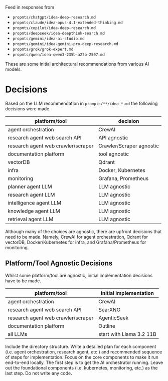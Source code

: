 Feed in responses from

* `propmts/chatgpt/idea-deep-research.md`
* `propmts/claude/idea-opus-4.1-extended-thinking.md`
* `propmts/copilot/idea-deep-research.md`
* `propmts/deepseek/idea-deepthink-search.md`
* `propmts/gemini/idea-ai-studio.md`
* `propmts/gemini/idea-gemini-pro-deep-research.md`
* `propmts/grok/grok-expert.md`
* `propmts/qwen/idea-qwen3-235b-a22b-2507.md`

These are some initial architectural recommendations from various AI models.

# Decisions

Based on the LLM recommendation in `prompts/**/idea-*.md` the following decisions were made.

| platform/tool                      | decision                 |  
|------------------------------------|--------------------------|
| agent orchestration                | CrewAI                   |
| research agent web search API      | API agnostic             |
| research agent web crawler/scraper | Crawler/Scraper agnostic |
| documentation platform             | tool agnostic            |
| vectorDB                           | Qdrant                   |
| infra                              | Docker, Kubernetes       |
| monitoring                         | Grafana, Prometheus      |
| planner agent LLM                  | LLM agnostic             |
| research agent LLM                 | LLM agnostic             |
| intelligence agent LLM             | LLM agnostic             |
| knowledge agent LLM                | LLM agnostic             |
| retrieval agent LLM                | LLM agnostic             |

Although many of the choices are agnostic, there are upfront decisions that need to be made.
Namely, CrewAI for agent orchestration, Qdrant for vectorDB, Docker/Kubernetes for infra, and Grafana/Prometheus for monitoring.

## Platform/Tool Agnostic Decisions

Whilst some platform/tool are agnostic, initial implementation decisions have to be made.

| platform/tool                      | initial implementation   |  
|------------------------------------|--------------------------|
| agent orchestration                | CrewAI                   |
| research agent web search API      | SearXNG                  |
| research agent web crawler/scraper | AgenticSeek              |
| documentation platform             | Outline                  |
| all LLMs                           | start with Llama 3.2 11B |

Include the directory structure.
Write a detailed plan for each component (i.e. agent orchestration, research agent, etc.) and recommended sequence of steps for implementation.
Focus on the core components to make it run end-to-end locally.
The first step is to get the AI orchestrator running.
Leave out the foundational components (i.e. kubernetes, monitoring, etc.) as the last step.
Do not write any code.
